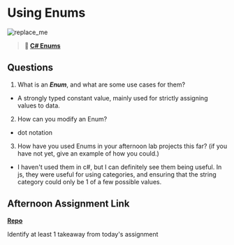 # Using Enums

![replace_me](https://codeworks.blob.core.windows.net/public/assets/img/illustrations/placeholder.svg)

> **📖 [C# Enums](https://codeworksacademy.com/fs-student-guide/resources/wk10/03-Enums)**

## Questions

1. What is an ***Enum***, and what are some use cases for them?

- A strongly typed constant value, mainly used for strictly assigning values to data.

2. How can you modify an Enum?

- dot notation 

3. How have you used Enums in your afternoon lab projects this far? (if you have not yet, give an example of how you could.)

- I haven't used them in c#, but I can definitely see them being useful. In js, they were useful for using categories, and ensuring that the string category could only be 1 of a few possible values.

## Afternoon Assignment Link

**[Repo](https://github.com/zroes/<ASSIGNMENT_REPO>)**

Identify at least 1 takeaway from today's assignment
